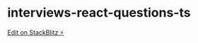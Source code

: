 # interviews-react-questions-ts

[Edit on StackBlitz ⚡️](https://stackblitz.com/edit/react-ts-qyybtj)
